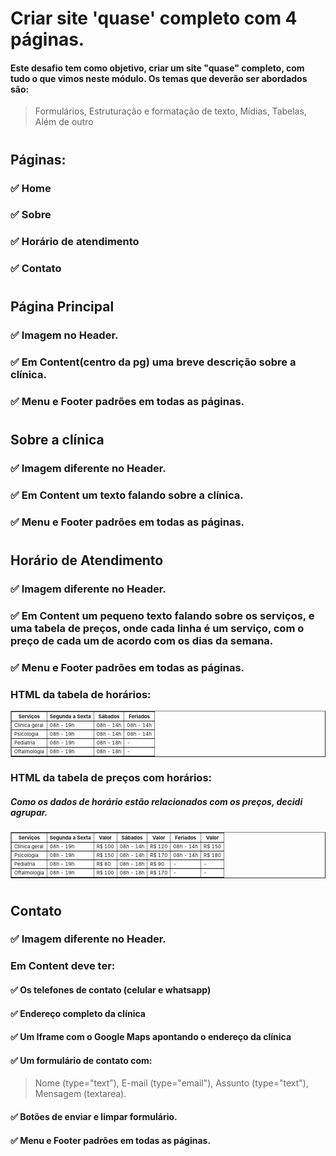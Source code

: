 # Criar site 'quase' completo com 4 páginas.
#### Este desafio tem como objetivo, criar um site "quase" completo, com tudo o que vimos neste módulo. Os temas que deverão ser abordados são:
>Formulários, Estruturação e formatação de texto, Mídias, Tabelas, Além de outro
#
<!-- ✅ -->

## Páginas:
### ✅ Home
### ✅ Sobre
### ✅ Horário de atendimento
### ✅ Contato
#

## Página Principal
### ✅ Imagem no Header. 
### ✅ Em Content(centro da pg) uma breve descrição sobre a clínica.
### ✅ Menu e Footer padrões em todas as páginas.
#

## Sobre a clínica
### ✅ Imagem diferente no Header.
### ✅ Em Content um texto falando sobre a clínica.
### ✅ Menu e Footer padrões em todas as páginas.
#

## Horário de Atendimento
### ✅ Imagem diferente no Header.
### ✅ Em Content um pequeno texto falando sobre os serviços, e uma tabela de preços, onde cada linha é um serviço, com o preço de cada um de acordo com os dias da semana.
### ✅ Menu e Footer padrões em todas as páginas.

### HTML da tabela de horários:
<table border="1" style="width:auto;font-size:8px;">
	<thead>
		<tr>
			<th>Serviços</th>
			<th>Segunda a Sexta</th>
			<th>Sábados</th>
			<th>Feriados</th>
		</tr>
	</thead>
	<tbody>
		<tr>
			<td>Clínica geral</td>
			<td>08h - 19h</td>
			<td>08h - 14h</td>
			<td>08h - 14h</td>
		</tr>
		<tr>
			<td>Psicologia</td>
			<td>08h - 19h</td>
			<td>08h - 14h</td>
			<td>08h - 14h</td>
		</tr>
		<tr>
			<td>Pediatria</td>
			<td>08h - 19h</td>
			<td>08h - 18h</td>
			<td>-</td>
		</tr>
		<tr>
			<td>Oftalmologia</td>
			<td>08h - 19h</td>
			<td>08h - 18h</td>
			<td>-</td>
		</tr>
	</tbody>
</table>


### HTML da tabela de preços com horários:
##### Como os dados de horário estão relacionados com os preços, decidi agrupar.
<table border="1" style="width:auto;font-size:8px;">
	<thead>
		<tr>
			<th>Serviços</th>
			<th>Segunda a Sexta</th>
            <th>Valor</th>
			<th>Sábados</th>
            <th>Valor</th>
			<th>Feriados</th>
            <th>Valor</th>
		</tr>
	</thead>
	<tbody>
		<tr>
			<td>Clínica geral</td>
			<td>08h - 19h</td>
            <td>R$ 100</td>
			<td>08h - 14h</td>
            <td>R$ 120</td>
			<td>08h - 14h</td>
            <td>R$ 150</td>
		</tr>
		<tr>
			<td>Psicologia</td>
			<td>08h - 19h</td>
            <td>R$ 150</td>
			<td>08h - 14h</td>
            <td>R$ 170</td>
			<td>08h - 14h</td>
            <td>R$ 180</td>
		</tr>
		<tr>
			<td>Pediatria</td>
			<td>08h - 19h</td>
            <td>R$ 80</td>
			<td>08h - 18h</td>
            <td>R$ 90</td>
			<td>-</td>
            <td>-</td>
		</tr>
		<tr>
			<td>Oftalmologia</td>
			<td>08h - 19h</td>
            <td>R$ 100</td>
			<td>08h - 18h</td>
            <td>R$ 170</td>
			<td>-</td>
            <td>-</td>
		</tr>
	</tbody>
</table>

#
## Contato
### ✅ Imagem diferente no Header.
### Em Content deve ter: 
#### ✅ Os telefones de contato (celular e whatsapp)
#### ✅ Endereço completo da clínica
#### ✅ Um Iframe com o Google Maps apontando o endereço da clínica
#### ✅ Um formulário de contato com:
> Nome (type="text"), E-mail (type="email"), Assunto (type="text"), Mensagem (textarea).
#### ✅ Botões de enviar e limpar formulário.
#### ✅ Menu e Footer padrões em todas as páginas.
#
